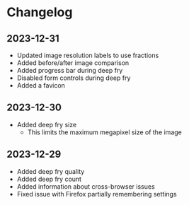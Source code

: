 # Changelog

## 2023-12-31

- Updated image resolution labels to use fractions
- Added before/after image comparison
- Added progress bar during deep fry
- Disabled form controls during deep fry
- Added a favicon

## 2023-12-30

- Added deep fry size
  - This limits the maximum megapixel size of the image

## 2023-12-29

- Added deep fry quality
- Added deep fry count
- Added information about cross-browser issues
- Fixed issue with Firefox partially remembering settings

